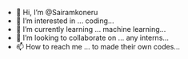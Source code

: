 - 👋 Hi, I’m @Sairamkoneru
- 👀 I’m interested in ... coding...
- 🌱 I’m currently learning ... machine learning...
- 💞️ I’m looking to collaborate on ... any interns...
- 📫 How to reach me ... to made their own codes...

<!---
Sairamkoneru/Sairamkoneru is a ✨ special ✨ repository because its `README.md` (this file) appears on your GitHub profile.
You can click the Preview link to take a look at your changes.
--->
